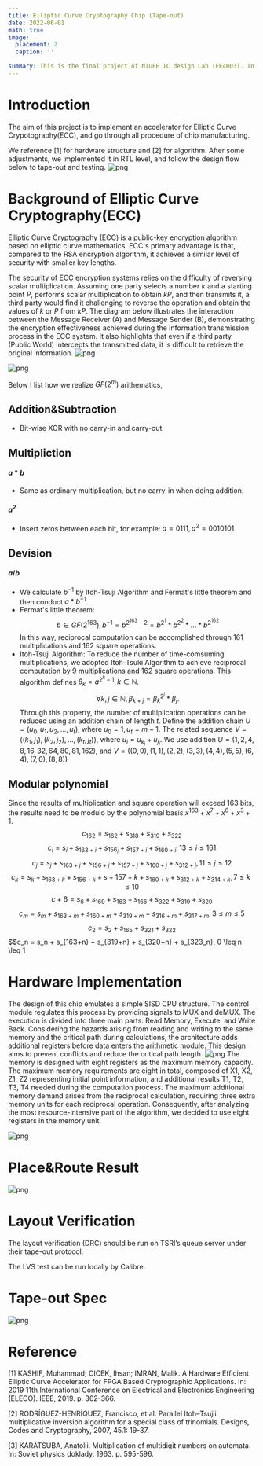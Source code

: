 ```yaml
---
title: Elliptic Curve Cryptography Chip (Tape-out)
date: 2022-06-01
math: true
image:
  placement: 2
  caption: ''

summary: This is the final project of NTUEE IC design Lab (EE4003). In collaboration with Y.C. Yu, C.L. Hsieh.
---
```




# Introduction
The aim of this project is to implement an accelerator for Elliptic Curve Crypotography(ECC), and go through all procedure of chip manufacturing. 

We reference [1] for hardware structure and [2] for algorithm. After some adjustments, we implemented it in RTL level, and follow the design flow below to tape-out and testing. 
![png](design_flow.png "Fig. The design flow of our design")

# Background of Elliptic Curve Cryptography(ECC)
<!-- The chip design for this instance involves the use of a randomly selected constant 'k' to perform scalar multiplication on elliptic curves, resulting in the generation of the public key.  -->

Elliptic Curve Cryptography (ECC) is a public-key encryption algorithm based on elliptic curve mathematics. ECC's primary advantage is that, compared to the RSA encryption algorithm, it achieves a similar level of security with smaller key lengths.


The security of ECC encryption systems relies on the difficulty of reversing scalar multiplication. Assuming one party selects a number $k$ and a starting point $P$, performs scalar multiplication to obtain $kP$, and then transmits it, a third party would find it challenging to reverse the operation and obtain the values of $k$ or $P$ from $kP$. The diagram below illustrates the interaction between the Message Receiver (A) and Message Sender (B), demonstrating the encryption effectiveness achieved during the information transmission process in the ECC system. It also highlights that even if a third party (Public World) intercepts the transmitted data, it is difficult to retrieve the original information.
![png](F1.png "Fig. The process of transmitting messages in an Elliptic Curve Cryptography (ECC) system")


![png](F2.png "Fig. Overview of ECC ")




Below I list how we realize $GF(2^m)$ arithematics,


## Addition&Subtraction
* Bit-wise XOR with no carry-in and carry-out.
## Multipliction
#### $a*b$ 
* Same as ordinary multiplication, but no carry-in when doing addition.
#### $a^2$
* Insert zeros between each bit, for example: $a = 0111, a^2 = 0010101$ 
## Devision 
#### $a/b$
* We calculate $b^{-1}$ by Itoh-Tsuji Algorithm and Fermat's little theorem and then conduct $a * b^{-1}$.
* Fermat's little theorem: $$b \in GF(2^{163}), b^{-1} = b^{2^{163} -2} = b^{2^{1}} * b^{2^{2}} * ... * b^{2^{162}} $$
In this way, reciprocal computation can be accomplished through 161 multiplications and 162 square operations.
* Itoh-Tsuji Algorithm: To reduce the number of time-comsuming multiplications, we adopted Itoh-Tsuki Algorithm to achieve reciprocal computation by 9 multiplications and 162 square operations. This algorithm defines $\beta_k = a^{2^k-1}, k \in \mathbb{N}$. 
$$\forall k,j \in 	\mathbb{N}, \beta_{k+j} = \beta_{k}^{2^j} * \beta_j.$$ Through this property, the number of multiplication operations can be reduced using an addition chain of length $t$. Define the addition chain $U = (u_0, u_1, u_2, ..., u_t)$, where $u_0 = 1, u_t = m-1.$ 
The related sequence $V = ((k_1, j_1), (k_2, j_2), ..., (k_t, j_t))$, where $u_i = u_{k_i} + u_{j_i}.$ We use addition $U = (1,2,4,8,16,32,64,80,81,162)$, and $V = ((0,0),(1,1),(2,2),(3,3),(4,4),(5,5),(6,4),(7,0),(8,8))$

## Modular polynomial
Since the results of multiplication and square operation will exceed 163 bits, the results need to be modulo by the polynomial basis $x^{163}+x^7+x^6+x^3+1$. 
$$c_162 = s_162 +s_318+ s_319+s_322$$
$$c_i = s_i + s_{163+i} + s_{156_i}+ s_{157+i} + s_{160+i}, 13 \leq i \leq 161$$
$$c_j = s_j + s_{163+j} + s_{156+j} + s_{157+j} + s_{160+j} + s_{312+j}, 11 \leq j \leq 12$$
$$c_k = s_k + s_{163+k} + s_{156+k} + s+{157+k} + s_{160+k} + s_{312+k} + s_{314+k}, 7 \leq k \leq 10$$
$$c+6 = s_6 + s_169 + s_163 + s_166 + s_322 + s_319 + s_320$$
$$c_m = s_m + s_{163+m} + s_{160+m}+ s_{319+m} + s_{316+m} + s_{317+m}, 3 \leq m \leq 5$$
$$c_2 = s_2 + s_165 + s_321 + s_322$$
$$c_n = s_n + s_{163+n} + s_{319+n} + s_{320+n} + s_{323_n}, 0 \leq n \leq 1 

# Hardware Implementation
The design of this chip emulates a simple SISD CPU structure. The control module regulates this process by providing signals to MUX and deMUX. The execution is divided into three main parts: Read Memory, Execute, and Write Back. Considering the hazards arising from reading and writing to the same memory and the critical path during calculations, the architecture adds additional registers before data enters the arithmetic module. This design aims to prevent conflicts and reduce the critical path length.
![png](hardware.png "Fig. Chip architecture")
The memory is designed with eight registers as the maximum memory capacity. The maximum memory requirements are eight in total, composed of X1, X2, Z1, Z2 representing initial point information, and additional results T1, T2, T3, T4 needed during the computation process. The maximum additional memory demand arises from the reciprocal calculation, requiring three extra memory units for each reciprocal operation. Consequently, after analyzing the most resource-intensive part of the algorithm, we decided to use eight registers in the memory unit.

![png](mul.png "Fig. Multiplier unit")
# Place&Route Result
![png](APR.png "Fig. Snapshot of the design after P&R.")

# Layout Verification

The layout verification (DRC) should be run on TSRI’s queue server under their tape-out protocol.

The LVS test can be run locally by Calibre.

# Tape-out Spec
![png](image-1.png "Fig. Tape-out spec")

# Reference
[1] KASHIF, Muhammad; CICEK, Ihsan; IMRAN, Malik. A Hardware Efficient Elliptic Curve Accelerator for FPGA Based Cryptographic Applications. In: 2019 11th International Conference on Electrical and Electronics Engineering (ELECO). IEEE, 2019. p. 362-366.

[2] RODRÍGUEZ-HENRÍQUEZ, Francisco, et al. Parallel Itoh–Tsujii multiplicative inversion algorithm for a special class of trinomials. Designs, Codes and Cryptography, 2007, 45.1: 19-37.

[3] KARATSUBA, Anatolii. Multiplication of multidigit numbers on automata. In: Soviet physics doklady. 1963. p. 595-596. 	

